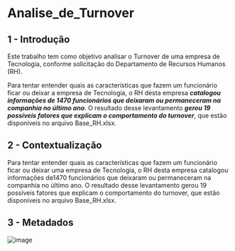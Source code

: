 # Analise_de_Turnover

## 1 - Introdução
Este trabalho tem como objetivo analisar o Turnover de uma empresa de Tecnologia, conforme solicitação do Departamento de Recursos Humanos (RH). 

Para tentar entender quais as características que fazem um funcionário ficar ou deixar a empresa de Tecnologia, o RH desta empresa ***catalogou informações de 1470 funcionários que deixaram ou permaneceram na companhia no último ano***. 
O resultado desse levantamento ***gerou 19 possíveis fatores que explicam o comportamento do turnover***, que estão disponíveis no arquivo Base_RH.xlsx. 

## 2 - Contextualização
Para tentar entender quais as características que fazem um funcionário ficar ou deixar uma empresa de Tecnologia,
o RH desta empresa catalogou informações de1470 funcionários que deixaram ou permaneceram na companhia no último ano.
O resultado desse levantamento gerou 19 possíveis fatores que explicam o comportamento do turnover, que estão disponíveis no arquivo Base_RH.xlsx.

## 3 - Metadados

![image](https://github.com/Mrogerioventura/Analise_de_Turnover/assets/67667695/39567f88-a67e-402d-983e-ebd90a5a8863)






